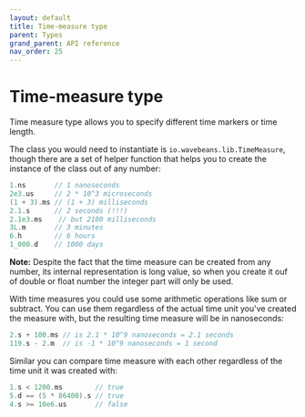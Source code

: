 ```yaml
---
layout: default
title: Time-measure type
parent: Types
grand_parent: API reference
nav_order: 25
---
```

Time-measure type
======

<!-- START doctoc generated TOC please keep comment here to allow auto update -->
<!-- DON'T EDIT THIS SECTION, INSTEAD RE-RUN doctoc TO UPDATE -->
<!-- END doctoc generated TOC please keep comment here to allow auto update -->

Time measure type allows you to specify different time markers or time length. 

The class you would need to instantiate is `io.wavebeans.lib.TimeMeasure`, though there are a set of helper function that helps you to create the instance of the class out of any number:

```kotlin
1.ns       // 1 nanoseconds
2e3.us     // 2 * 10^3 microseconds
(1 + 3).ms // (1 + 3) milliseconds
2.1.s      // 2 seconds (!!!) 
2.1e3.ms    // but 2100 milliseconds 
3L.m       // 3 minutes
6.h        // 6 hours
1_000.d    // 1000 days
```

**Note:** Despite the fact that the time measure can be created from any number, its internal representation is long value, so when you create it ouf of double or float number the integer part will only be used.

With time measures you could use some arithmetic operations like sum or subtract. You can use them regardless of the actual time unit you've created the measure with, but the resulting time measure will be in nanoseconds:

```kotlin
2.s + 100.ms // is 2.1 * 10^9 nanoseconds = 2.1 seconds
119.s - 2.m  // is -1 * 10^9 nanoseconds = 1 second
```

Similar you can compare time measure with each other regardless of the time unit it was created with:

```kotlin
1.s < 1200.ms        // true
5.d == (5 * 86400).s // true
4.s >= 10e6.us       // false
```